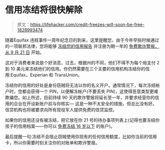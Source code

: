 # 信用冻结将很快解除

> 原文：<https://lifehacker.com/credit-freezes-will-soon-be-free-1828993474>

随着Equifax 违规事件一周年纪念日的到来，这里提醒您，由于今年早些时候通过的一项联邦法律，您将能够 [冻结您的信用报告](https://twocents.lifehacker.com/credit-freezes-are-about-to-become-free-1826260411) 并注册为期一年的 [免费欺诈警报，从 9 月 21 日](https://www.consumer.ftc.gov/blog/2018/06/free-credit-freezes-are-coming-soon-0) 开始。



这对于消费者来说是个好消息，过去，根据州的不同，他们不得不为每个局支付 2 到 10 美元来冻结他们的信用。你仍然需要在三个主要的信用机构冻结你的信用:Equifax，Experian 和 TransUnion。

冻结你的信用的好处是身份窃贼将无法以你的名义开户。通常情况下，每次冻结帐户时，您都会获得一个 PIN，以便解冻帐户(不要丢失 PIN)，这使得恶意类型更难欺骗您。如上所述，目前持续 90 天的欺诈警报将延长至一年，并要求经营你的信用的企业在开设新账户前与你核实— 这是一种不太安全的措施，但总比没有好。信贷机构也将被要求向所有现役军人提供免费的信贷监控。

如果你的信用还没有被冻结，把它放在你 21 号的待办事项列表上(记得也要冻结你孩子的信用档案——你可以 [免费冻结 16 岁以下](https://www.consumer.ftc.gov/blog/2018/06/free-credit-freezes-are-coming-soon-0) 的账户)。

最后提醒一句:冻结不会阻止窃贼使用你现有的任何信用额度，比如你当前的信用卡，所以你需要时刻关注你的对账单和欺诈警报。